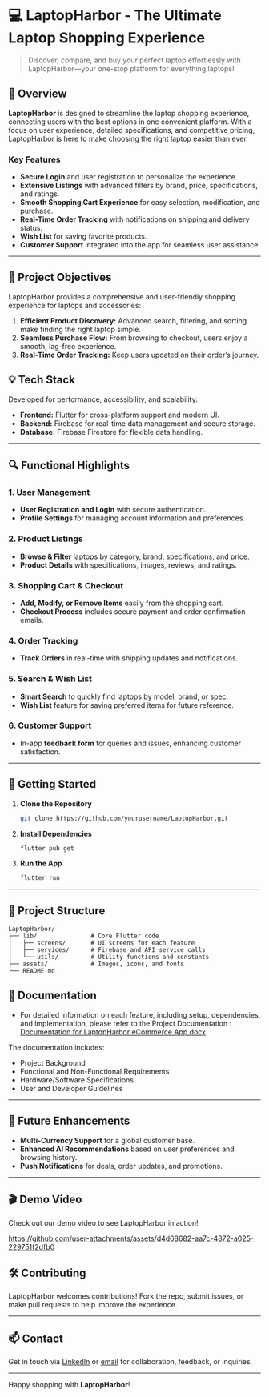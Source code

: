 
# 💻 LaptopHarbor - The Ultimate Laptop Shopping Experience

> Discover, compare, and buy your perfect laptop effortlessly with LaptopHarbor—your one-stop platform for everything laptops!

## 🚀 Overview

**LaptopHarbor** is designed to streamline the laptop shopping experience, connecting users with the best options in one convenient platform. With a focus on user experience, detailed specifications, and competitive pricing, LaptopHarbor is here to make choosing the right laptop easier than ever.

### Key Features
- **Secure Login** and user registration to personalize the experience.
- **Extensive Listings** with advanced filters by brand, price, specifications, and ratings.
- **Smooth Shopping Cart Experience** for easy selection, modification, and purchase.
- **Real-Time Order Tracking** with notifications on shipping and delivery status.
- **Wish List** for saving favorite products.
- **Customer Support** integrated into the app for seamless user assistance.

---

## 🎯 Project Objectives

LaptopHarbor provides a comprehensive and user-friendly shopping experience for laptops and accessories:
1. **Efficient Product Discovery:** Advanced search, filtering, and sorting make finding the right laptop simple.
2. **Seamless Purchase Flow:** From browsing to checkout, users enjoy a smooth, lag-free experience.
3. **Real-Time Order Tracking:** Keep users updated on their order’s journey.

## 💡 Tech Stack

Developed for performance, accessibility, and scalability:
- **Frontend:** Flutter for cross-platform support and modern UI.
- **Backend:** Firebase for real-time data management and secure storage.
- **Database:** Firebase Firestore for flexible data handling.

---

## 🔍 Functional Highlights

### 1. User Management
- **User Registration and Login** with secure authentication.
- **Profile Settings** for managing account information and preferences.

### 2. Product Listings
- **Browse & Filter** laptops by category, brand, specifications, and price.
- **Product Details** with specifications, images, reviews, and ratings.

### 3. Shopping Cart & Checkout
- **Add, Modify, or Remove Items** easily from the shopping cart.
- **Checkout Process** includes secure payment and order confirmation emails.

### 4. Order Tracking
- **Track Orders** in real-time with shipping updates and notifications.

### 5. Search & Wish List
- **Smart Search** to quickly find laptops by model, brand, or spec.
- **Wish List** feature for saving preferred items for future reference.

### 6. Customer Support
- In-app **feedback form** for queries and issues, enhancing customer satisfaction.

---

## 🚀 Getting Started

1. **Clone the Repository**
   ```bash
   git clone https://github.com/yourusername/LaptopHarbor.git
   ```
2. **Install Dependencies**
   ```bash
   flutter pub get
   ```
3. **Run the App**
   ```bash
   flutter run
   ```

---

## 📂 Project Structure

```plaintext
LaptopHarbor/
├── lib/               # Core Flutter code
│   ├── screens/       # UI screens for each feature
│   ├── services/      # Firebase and API service calls
│   └── utils/         # Utility functions and constants
├── assets/            # Images, icons, and fonts
└── README.md
```
## 📜 Documentation
- For detailed information on each feature, including setup, dependencies, and implementation, please refer to the Project Documentation : [Documentation for LaptopHarbor eCommerce App.docx](https://github.com/user-attachments/files/17629696/Documentation.for.LaptopHarbor.eCommerce.App.docx)


 The documentation includes:

- Project Background
- Functional and Non-Functional Requirements
- Hardware/Software Specifications
- User and Developer Guidelines

---

## 🌱 Future Enhancements
- **Multi-Currency Support** for a global customer base.
- **Enhanced AI Recommendations** based on user preferences and browsing history.
- **Push Notifications** for deals, order updates, and promotions.

---
## 🎬 Demo Video
Check out our demo video to see LaptopHarbor in action!

https://github.com/user-attachments/assets/d4d68682-aa7c-4872-a025-229751f2dfb0

## 🛠 Contributing

LaptopHarbor welcomes contributions! Fork the repo, submit issues, or make pull requests to help improve the experience.

---

## 📫 Contact

Get in touch via [LinkedIn](https://www.linkedin.com/in/rabia-imtiaz/) or [email](mailto:rabiaimtiaz203@gmail.com.com) for collaboration, feedback, or inquiries.

---

Happy shopping with **LaptopHarbor**!
